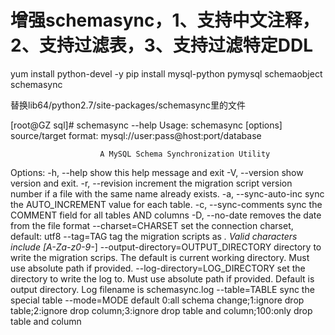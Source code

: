 # 增强schemasync，1、支持中文注释，2、支持过滤表，3、支持过滤特定DDL

yum install python-devel -y
pip install mysql-python pymysql schemaobject schemasync


替换lib64/python2.7/site-packages/schemasync里的文件


[root@GZ sql]# schemasync --help
Usage: 
                schemasync [options] <source> <target>
                source/target format: mysql://user:pass@host:port/database

                        A MySQL Schema Synchronization Utility

Options:
  -h, --help            show this help message and exit
  -V, --version         show version and exit.
  -r, --revision        increment the migration script version number if a
                        file with the same name already exists.
  -a, --sync-auto-inc   sync the AUTO_INCREMENT value for each table.
  -c, --sync-comments   sync the COMMENT field for all tables AND columns
  -D, --no-date         removes the date from the file format
  --charset=CHARSET     set the connection charset, default: utf8
  --tag=TAG             tag the migration scripts as <database>_<tag>. Valid
                        characters include [A-Za-z0-9-_]
  --output-directory=OUTPUT_DIRECTORY
                        directory to write the migration scrips. The default
                        is current working directory. Must use absolute path
                        if provided.
  --log-directory=LOG_DIRECTORY
                        set the directory to write the log to. Must use
                        absolute path if provided. Default is output
                        directory. Log filename is schemasync.log
   --table=TABLE         sync the special table
   --mode=MODE           default 0:all schema change;1:ignore drop
                        table;2:ignore drop column;3:ignore drop table and
                        column;100:only drop table and column
  
  
